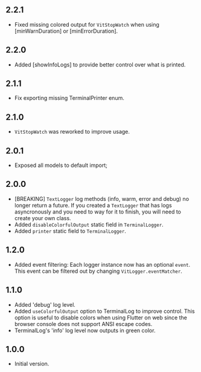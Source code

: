 ## 2.2.1

* Fixed missing colored output for `VitStopWatch` when using [minWarnDuration] or [minErrorDuration].

## 2.2.0

* Added [showInfoLogs] to provide better control over what is printed.

## 2.1.1

* Fix exporting missing TerminalPrinter enum.

## 2.1.0

* `VitStopWatch` was reworked to improve usage.

## 2.0.1

* Exposed all models to default import;

## 2.0.0

* [BREAKING] `TextLogger` log methods (info, warm, error and debug) no longer return a
future. If you created a `TextLogger` that has logs asyncronously and you need to way
for it to finish, you will need to create your own class.
* Added `disableColorfulOutput` static field in `TerminalLogger`.
* Added `printer` static field to `TerminalLogger`.

## 1.2.0

* Added event filtering: Each logger instance now has an optional `event`. This event can be filtered out by changing `VitLogger.eventMatcher`.

## 1.1.0

* Added 'debug' log level.
* Added `useColorfulOutput` option to TerminalLog to improve control. This option is useful to disable colors when using Flutter on web since the browser console does not support ANSI escape codes.
* TerminalLog's 'info' log level now outputs in green color.

## 1.0.0

* Initial version.
